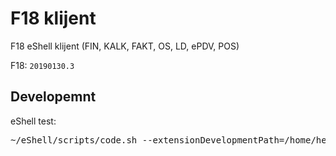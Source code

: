 # F18 klijent

F18 eShell klijent (FIN, KALK, FAKT, OS, LD, ePDV, POS)

F18: `20190130.3`


## Developemnt

eShell test:

<pre>
~/eShell/scripts/code.sh --extensionDevelopmentPath=/home/hernad/vscode-f18
</pre>